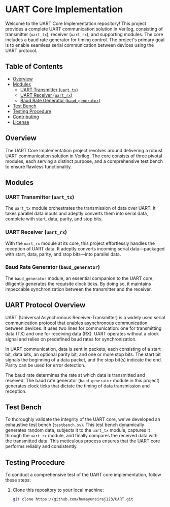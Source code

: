 
 # UART Core Implementation

Welcome to the UART Core Implementation repository! This project provides a complete UART communication solution in Verilog, consisting of transmitter (`uart_tx`), receiver (`uart_rx`), and supporting modules. The core includes a baud rate generator for timing control. The project's primary goal is to enable seamless serial communication between devices using the UART protocol.

## Table of Contents

- [Overview](#overview)
- [Modules](#modules)
  - [UART Transmitter (`uart_tx`)](#uart-transmitter-uart_tx)
  - [UART Receiver (`uart_rx`)](#uart-receiver-uart_rx)
  - [Baud Rate Generator (`baud_generator`)](#baud-rate-generator-baud_generator)
- [Test Bench](#test-bench)
- [Testing Procedure](#testing-procedure)
- [Contributing](#contributing)
- [License](#license)

## Overview

The UART Core Implementation project revolves around delivering a robust UART communication solution in Verilog. The core consists of three pivotal modules, each serving a distinct purpose, and a comprehensive test bench to ensure flawless functionality.

## Modules

### UART Transmitter (`uart_tx`)

The `uart_tx` module orchestrates the transmission of data over UART. It takes parallel data inputs and adeptly converts them into serial data, complete with start, data, parity, and stop bits.

### UART Receiver (`uart_rx`)

With the `uart_rx` module at its core, this project effortlessly handles the reception of UART data. It adeptly converts incoming serial data—packaged with start, data, parity, and stop bits—into parallel data.

### Baud Rate Generator (`baud_generator`)

The `baud_generator` module, an essential companion to the UART core, diligently generates the requisite clock ticks. By doing so, it maintains impeccable synchronization between the transmitter and the receiver.

## UART Protocol Overview

UART (Universal Asynchronous Receiver-Transmitter) is a widely used serial communication protocol that enables asynchronous communication between devices. It uses two lines for communication: one for transmitting data (TX) and one for receiving data (RX). UART operates without a clock signal and relies on predefined baud rates for synchronization.

In UART communication, data is sent in packets, each consisting of a start bit, data bits, an optional parity bit, and one or more stop bits. The start bit signals the beginning of a data packet, and the stop bit(s) indicate the end. Parity can be used for error detection.

The baud rate determines the rate at which data is transmitted and received. The baud rate generator (`baud_generator` module in this project) generates clock ticks that dictate the timing of data transmission and reception.

## Test Bench

To thoroughly validate the integrity of the UART core, we've developed an exhaustive test bench (`testbench.sv`). This test bench dynamically generates random data, subjects it to the `uart_tx` module, captures it through the `uart_rx` module, and finally compares the received data with the transmitted data. This meticulous process ensures that the UART core performs reliably and consistently.

## Testing Procedure

To conduct a comprehensive test of the UART core implementation, follow these steps:

1. Clone this repository to your local machine:

   ```bash
   git clone https://github.com/humayunsiraj123/UART.git

